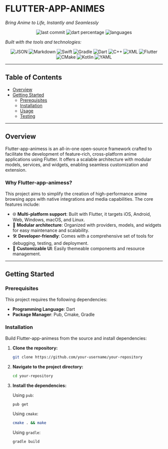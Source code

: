 # FLUTTER-APP-ANIMES

*Bring Anime to Life, Instantly and Seamlessly*

<p align="center">
  <img src="https://img.shields.io/github/last-commit/your-username/your-repository" alt="last commit">
  <img src="https://img.shields.io/github/languages/top/your-username/your-repository?color=blue&logo=dart" alt="dart percentage">
  <img src="https://img.shields.io/github/languages/count/your-username/your-repository" alt="languages">
</p>

*Built with the tools and technologies:*

<p align="center">
  <img src="https://img.shields.io/badge/JSON-000000?style=for-the-badge&logo=json&logoColor=white" alt="JSON">
  <img src="https://img.shields.io/badge/Markdown-000000?style=for-the-badge&logo=markdown&logoColor=white" alt="Markdown">
  <img src="https://img.shields.io/badge/Swift-FA7343?style=for-the-badge&logo=swift&logoColor=white" alt="Swift">
  <img src="https://img.shields.io/badge/Gradle-02303A?style=for-the-badge&logo=gradle&logoColor=white" alt="Gradle">
  <img src="https://img.shields.io/badge/Dart-0175C2?style=for-the-badge&logo=dart&logoColor=white" alt="Dart">
  <img src="https://img.shields.io/badge/C%2B%2B-00599C?style=for-the-badge&logo=c%2B%2B&logoColor=white" alt="C++">
  <img src="https://img.shields.io/badge/XML-000000?style=for-the-badge&logo=xml&logoColor=white" alt="XML">
  <img src="https://img.shields.io/badge/Flutter-02569B?style=for-the-badge&logo=flutter&logoColor=white" alt="Flutter">
  <img src="https://img.shields.io/badge/CMake-064F8C?style=for-the-badge&logo=cmake&logoColor=white" alt="CMake">
  <img src="https://img.shields.io/badge/Kotlin-0095D5?style=for-the-badge&logo=kotlin&logoColor=white" alt="Kotlin">
  <img src="https://img.shields.io/badge/YAML-000000?style=for-the-badge&logo=yaml&logoColor=white" alt="YAML">
</p>

---

## Table of Contents

*   [Overview](#overview)
*   [Getting Started](#getting-started)
    *   [Prerequisites](#prerequisites)
    *   [Installation](#installation)
    *   [Usage](#usage)
    *   [Testing](#testing)

---

## Overview

Flutter-app-animess is an all-in-one open-source framework crafted to facilitate the development of feature-rich, cross-platform anime applications using Flutter. It offers a scalable architecture with modular models, services, and widgets, enabling seamless customization and extension.

### Why Flutter-app-animess?

This project aims to simplify the creation of high-performance anime browsing apps with native integrations and media capabilities. The core features include:

*   🌐 **Multi-platform support**: Built with Flutter, it targets iOS, Android, Web, Windows, macOS, and Linux.
*   🧩 **Modular architecture**: Organized with providers, models, and widgets for easy maintenance and scalability.
*   🛠️ **Developer-friendly**: Comes with a comprehensive set of tools for debugging, testing, and deployment.
*   🎨 **Customizable UI**: Easily themeable components and resource management.

---

## Getting Started

### Prerequisites

This project requires the following dependencies:

*   **Programming Language**: Dart
*   **Package Manager**: Pub, Cmake, Gradle

### Installation

Build Flutter-app-animess from the source and install dependencies:

1.  **Clone the repository:**

    ```sh
    git clone https://github.com/your-username/your-repository
    ```

2.  **Navigate to the project directory:**

    ```sh
    cd your-repository
    ```

3.  **Install the dependencies:**

    Using `pub`:

    ```sh
    pub get
    ```

    Using `cmake`:

    ```sh
    cmake . && make
    ```

    Using `gradle`:

    ```sh
    gradle build
    ```

